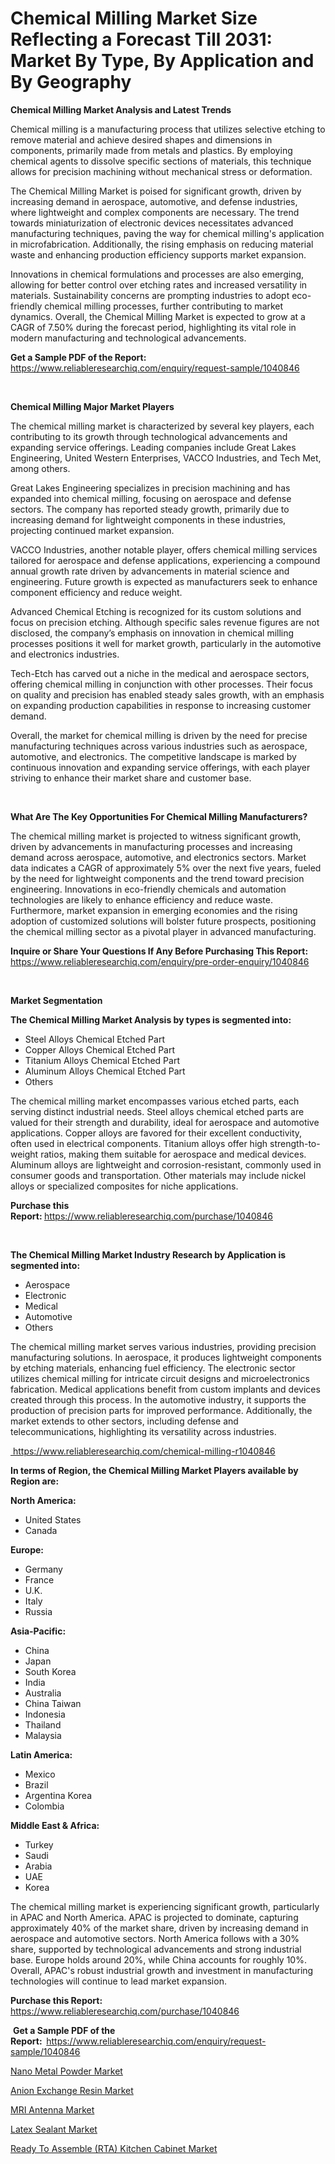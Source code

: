 <p><h1>Chemical Milling Market Size Reflecting a Forecast Till 2031: Market By Type, By Application and By Geography</h1></p><p><strong>Chemical Milling Market Analysis and Latest Trends</strong></p>
<p><p>Chemical milling is a manufacturing process that utilizes selective etching to remove material and achieve desired shapes and dimensions in components, primarily made from metals and plastics. By employing chemical agents to dissolve specific sections of materials, this technique allows for precision machining without mechanical stress or deformation.</p><p>The Chemical Milling Market is poised for significant growth, driven by increasing demand in aerospace, automotive, and defense industries, where lightweight and complex components are necessary. The trend towards miniaturization of electronic devices necessitates advanced manufacturing techniques, paving the way for chemical milling's application in microfabrication. Additionally, the rising emphasis on reducing material waste and enhancing production efficiency supports market expansion.</p><p>Innovations in chemical formulations and processes are also emerging, allowing for better control over etching rates and increased versatility in materials. Sustainability concerns are prompting industries to adopt eco-friendly chemical milling processes, further contributing to market dynamics. Overall, the Chemical Milling Market is expected to grow at a CAGR of 7.50% during the forecast period, highlighting its vital role in modern manufacturing and technological advancements.</p></p>
<p><strong>Get a Sample PDF of the Report:&nbsp;</strong> <a href="https://www.reliableresearchiq.com/enquiry/request-sample/1040846?utm_campaign=1121&utm_medium=2&utm_source=Github&utm_content=ia&utm_term=06112024&utm_id=chemical-milling">https://www.reliableresearchiq.com/enquiry/request-sample/1040846</a></p>
<p>&nbsp;</p>
<p><strong>Chemical Milling Major Market Players</strong></p>
<p><p>The chemical milling market is characterized by several key players, each contributing to its growth through technological advancements and expanding service offerings. Leading companies include Great Lakes Engineering, United Western Enterprises, VACCO Industries, and Tech Met, among others.</p><p>Great Lakes Engineering specializes in precision machining and has expanded into chemical milling, focusing on aerospace and defense sectors. The company has reported steady growth, primarily due to increasing demand for lightweight components in these industries, projecting continued market expansion.</p><p>VACCO Industries, another notable player, offers chemical milling services tailored for aerospace and defense applications, experiencing a compound annual growth rate driven by advancements in material science and engineering. Future growth is expected as manufacturers seek to enhance component efficiency and reduce weight.</p><p>Advanced Chemical Etching is recognized for its custom solutions and focus on precision etching. Although specific sales revenue figures are not disclosed, the company’s emphasis on innovation in chemical milling processes positions it well for market growth, particularly in the automotive and electronics industries.</p><p>Tech-Etch has carved out a niche in the medical and aerospace sectors, offering chemical milling in conjunction with other processes. Their focus on quality and precision has enabled steady sales growth, with an emphasis on expanding production capabilities in response to increasing customer demand.</p><p>Overall, the market for chemical milling is driven by the need for precise manufacturing techniques across various industries such as aerospace, automotive, and electronics. The competitive landscape is marked by continuous innovation and expanding service offerings, with each player striving to enhance their market share and customer base.</p></p>
<p>&nbsp;</p>
<p><strong>What Are The Key Opportunities For Chemical Milling Manufacturers?</strong></p>
<p><p>The chemical milling market is projected to witness significant growth, driven by advancements in manufacturing processes and increasing demand across aerospace, automotive, and electronics sectors. Market data indicates a CAGR of approximately 5% over the next five years, fueled by the need for lightweight components and the trend toward precision engineering. Innovations in eco-friendly chemicals and automation technologies are likely to enhance efficiency and reduce waste. Furthermore, market expansion in emerging economies and the rising adoption of customized solutions will bolster future prospects, positioning the chemical milling sector as a pivotal player in advanced manufacturing.</p></p>
<p><strong>Inquire or Share Your Questions If Any Before Purchasing This Report:</strong> <a href="https://www.reliableresearchiq.com/enquiry/pre-order-enquiry/1040846?utm_campaign=1121&utm_medium=2&utm_source=Github&utm_content=ia&utm_term=06112024&utm_id=chemical-milling">https://www.reliableresearchiq.com/enquiry/pre-order-enquiry/1040846</a></p>
<p>&nbsp;</p>
<p><strong>Market Segmentation</strong></p>
<p><strong>The Chemical Milling Market Analysis by types is segmented into:</strong></p>
<p><ul><li>Steel Alloys Chemical Etched Part</li><li>Copper Alloys Chemical Etched Part</li><li>Titanium Alloys Chemical Etched Part</li><li>Aluminum Alloys Chemical Etched Part</li><li>Others</li></ul></p>
<p><p>The chemical milling market encompasses various etched parts, each serving distinct industrial needs. Steel alloys chemical etched parts are valued for their strength and durability, ideal for aerospace and automotive applications. Copper alloys are favored for their excellent conductivity, often used in electrical components. Titanium alloys offer high strength-to-weight ratios, making them suitable for aerospace and medical devices. Aluminum alloys are lightweight and corrosion-resistant, commonly used in consumer goods and transportation. Other materials may include nickel alloys or specialized composites for niche applications.</p></p>
<p><strong>Purchase this Report:&nbsp;</strong><a href="https://www.reliableresearchiq.com/purchase/1040846?utm_campaign=1121&utm_medium=2&utm_source=Github&utm_content=ia&utm_term=06112024&utm_id=chemical-milling">https://www.reliableresearchiq.com/purchase/1040846</a></p>
<p>&nbsp;</p>
<p><strong>The Chemical Milling Market Industry Research by Application is segmented into:</strong></p>
<p><ul><li>Aerospace</li><li>Electronic</li><li>Medical</li><li>Automotive</li><li>Others</li></ul></p>
<p><p>The chemical milling market serves various industries, providing precision manufacturing solutions. In aerospace, it produces lightweight components by etching materials, enhancing fuel efficiency. The electronic sector utilizes chemical milling for intricate circuit designs and microelectronics fabrication. Medical applications benefit from custom implants and devices created through this process. In the automotive industry, it supports the production of precision parts for improved performance. Additionally, the market extends to other sectors, including defense and telecommunications, highlighting its versatility across industries.</p></p>
<p><a href="https://www.reliableresearchiq.com/chemical-milling-r1040846?utm_campaign=1121&utm_medium=2&utm_source=Github&utm_content=ia&utm_term=06112024&utm_id=chemical-milling">&nbsp;https://www.reliableresearchiq.com/chemical-milling-r1040846</a></p>
<p><strong>In terms of Region, the Chemical Milling Market Players available by Region are:</strong></p>
<p>
    <p> <strong> North America: </strong>
        <ul>
            <li>United States</li>
            <li>Canada</li>
        </ul>
        </p> 
    <p> <strong> Europe: </strong>
        <ul>
            <li>Germany</li>
            <li>France</li>
            <li>U.K.</li>
            <li>Italy</li>
            <li>Russia</li>
        </ul>
        </p> 
    <p> <strong> Asia-Pacific: </strong>
        <ul>
            <li>China</li>
            <li>Japan</li>
            <li>South Korea</li>
            <li>India</li>
            <li>Australia</li>
            <li>China Taiwan</li>
            <li>Indonesia</li>
            <li>Thailand</li>
            <li>Malaysia</li>
        </ul>
        </p> 
    <p> <strong> Latin America: </strong>
        <ul>
            <li>Mexico</li>
            <li>Brazil</li>
            <li>Argentina Korea</li>
            <li>Colombia</li>
        </ul>
        </p> 
    <p> <strong> Middle East & Africa: </strong>
        <ul>
            <li>Turkey</li>
            <li>Saudi</li>
            <li>Arabia</li>
            <li>UAE</li>
            <li>Korea</li>
        </ul>
    </p>
    </p>
<p><p>The chemical milling market is experiencing significant growth, particularly in APAC and North America. APAC is projected to dominate, capturing approximately 40% of the market share, driven by increasing demand in aerospace and automotive sectors. North America follows with a 30% share, supported by technological advancements and strong industrial base. Europe holds around 20%, while China accounts for roughly 10%. Overall, APAC's robust industrial growth and investment in manufacturing technologies will continue to lead market expansion.</p></p>
<p><strong>Purchase this Report: </strong><a href="https://www.reliableresearchiq.com/purchase/1040846?utm_campaign=1121&utm_medium=2&utm_source=Github&utm_content=ia&utm_term=06112024&utm_id=chemical-milling">https://www.reliableresearchiq.com/purchase/1040846</a></p>
<p>&nbsp;<strong>Get a Sample PDF of the Report:&nbsp;&nbsp;</strong><a href="https://www.reliableresearchiq.com/enquiry/request-sample/1040846?utm_campaign=1121&utm_medium=2&utm_source=Github&utm_content=ia&utm_term=06112024&utm_id=chemical-milling">https://www.reliableresearchiq.com/enquiry/request-sample/1040846</a></p>
<p><strong></strong></p>
<p><p><a href="https://www.linkedin.com/pulse/mapping-nano-metal-powder-market-trends-challenges-breakthroughs-souye?utm_campaign=1121&utm_medium=2&utm_source=Github&utm_content=ia&utm_term=06112024&utm_id=chemical-milling">Nano Metal Powder Market</a></p><p><a href="https://github.com/wendisyqf/Market-Research-Report-List-1/blob/main/anion-exchange-resin-market.md?utm_campaign=1121&utm_medium=2&utm_source=Github&utm_content=ia&utm_term=06112024&utm_id=chemical-milling">Anion Exchange Resin Market</a></p><p><a href="https://issuu.com/reportprime-2/docs/mri-antenna-market-size-2030.pptx_2df4bfe284502b?utm_campaign=1121&utm_medium=2&utm_source=Github&utm_content=ia&utm_term=06112024&utm_id=chemical-milling">MRI Antenna Market</a></p><p><a href="https://github.com/brindal51/Market-Research-Report-List-1/blob/main/latex-sealant-market.md?utm_campaign=1121&utm_medium=2&utm_source=Github&utm_content=ia&utm_term=06112024&utm_id=chemical-milling">Latex Sealant Market</a></p><p><a href="https://www.linkedin.com/pulse/ready-assemble-rta-kitchen-cabinet-market-size-growth-trends-ek0ue?utm_campaign=1121&utm_medium=2&utm_source=Github&utm_content=ia&utm_term=06112024&utm_id=chemical-milling">Ready To Assemble (RTA) Kitchen Cabinet Market</a></p></p>